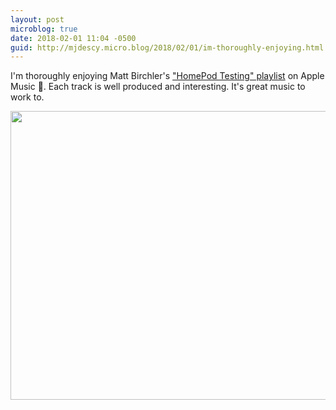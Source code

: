 ```yaml
---
layout: post
microblog: true
date: 2018-02-01 11:04 -0500
guid: http://mjdescy.micro.blog/2018/02/01/im-thoroughly-enjoying.html
---
```

I'm thoroughly enjoying Matt Birchler's ["HomePod Testing" playlist](https://itunes.apple.com/us/playlist/homepod-testing/pl.u-qpZDJs2RG247) on Apple Music 🎵. Each track is well produced and interesting. It's great music to work to.

<img src="http://mjdescy.micro.blog/uploads/2018/390bb06eb4.jpg" width="600" height="462" />
